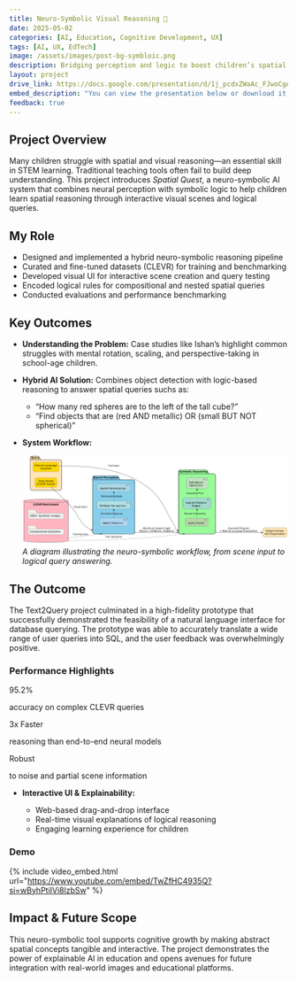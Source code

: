 ```yaml
---
title: Neuro-Symbolic Visual Reasoning 🧠
date: 2025-05-02
categories: [AI, Education, Cognitive Development, UX]
tags: [AI, UX, EdTech]
image: /assets/images/post-bg-symbloic.png
description: Bridging perception and logic to boost children’s spatial reasoning with neuro-symbolic AI.
layout: project
drive_link: https://docs.google.com/presentation/d/1j_pcdxZWaAc_FJwoCgA03f09yZnWUO2GE8C1puhShew/edit?usp=sharing
embed_description: "You can view the presentation below or download it."
feedback: true
---
```


## Project Overview

Many children struggle with spatial and visual reasoning—an essential skill in STEM learning. Traditional teaching tools often fail to build deep understanding. This project introduces *Spatial Quest*, a neuro-symbolic AI system that combines neural perception with symbolic logic to help children learn spatial reasoning through interactive visual scenes and logical queries.

## My Role

*   Designed and implemented a hybrid neuro-symbolic reasoning pipeline
*   Curated and fine-tuned datasets (CLEVR) for training and benchmarking
*   Developed visual UI for interactive scene creation and query testing
*   Encoded logical rules for compositional and nested spatial queries
*   Conducted evaluations and performance benchmarking

## Key Outcomes

*   **Understanding the Problem:** Case studies like Ishan’s highlight common struggles with mental rotation, scaling, and perspective-taking in school-age children.

*   **Hybrid AI Solution:** Combines object detection with logic-based reasoning to answer spatial queries suchs as:

    *   “How many red spheres are to the left of the tall cube?”
    *   “Find objects that are (red AND metallic) OR (small BUT NOT spherical)”

*   **System Workflow:**

    ![System Diagram](/assets/images/in-post/post-neural-cv/systemdiagram.png)
    *A diagram illustrating the neuro-symbolic workflow, from scene input to logical query answering.*

## The Outcome

The Text2Query project culminated in a high-fidelity prototype that successfully demonstrated the feasibility of a natural language interface for database querying. The prototype was able to accurately translate a wide range of user queries into SQL, and the user feedback was overwhelmingly positive.

<div class="results-box">
  <h3 class="results-box__title">Performance Highlights</h3>
  <span class="results-box__metric">95.2%</span>
  <p class="results-box__description">accuracy on complex CLEVR queries</p>
  <span class="results-box__metric">3x Faster</span>
  <p class="results-box__description">reasoning than end-to-end neural models</p>
  <span class="results-box__metric">Robust</span>
  <p class="results-box__description">to noise and partial scene information</p>
</div>

*   **Interactive UI & Explainability:**

    *   Web-based drag-and-drop interface
    *   Real-time visual explanations of logical reasoning
    *   Engaging learning experience for children

### Demo
{% include video_embed.html url="https://www.youtube.com/embed/TwZfHC4935Q?si=wByhPtiIVi8lzbSw" %}

## Impact & Future Scope

This neuro-symbolic tool supports cognitive growth by making abstract spatial concepts tangible and interactive. The project demonstrates the power of explainable AI in education and opens avenues for future integration with real-world images and educational platforms.